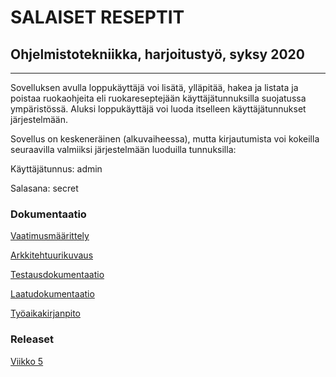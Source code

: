 # **SALAISET RESEPTIT**

## Ohjelmistotekniikka, harjoitustyö, syksy 2020

--------------------------------------------------------------

Sovelluksen avulla loppukäyttäjä voi lisätä, ylläpitää, hakea ja listata ja poistaa ruokaohjeita eli ruokareseptejään käyttäjätunnuksilla suojatussa ympäristössä. Aluksi loppukäyttäjä voi luoda itselleen käyttäjätunnukset järjestelmään.

Sovellus on keskeneräinen (alkuvaiheessa), mutta kirjautumista voi kokeilla seuraavilla valmiiksi järjestelmään luoduilla tunnuksilla:

Käyttäjätunnus:   admin

Salasana:         secret


### Dokumentaatio

[Vaatimusmäärittely](https://github.com/a-bzzzz/ot-harjoitustyo/blob/master/dokumentaatio/vaatimusmaarittely.md)

[Arkkitehtuurikuvaus](https://github.com/a-bzzzz/ot-harjoitustyo/tree/master/dokumentaatio/arkkitehtuuri)

[Testausdokumentaatio](https://github.com/a-bzzzz/ot-harjoitustyo/tree/master/dokumentaatio/testaus)

[Laatudokumentaatio](https://github.com/a-bzzzz/ot-harjoitustyo/tree/master/dokumentaatio/laatu)

[Työaikakirjanpito](https://github.com/a-bzzzz/ot-harjoitustyo/tree/master/dokumentaatio/tunnit)


### Releaset

[Viikko 5](https://github.com/a-bzzzz/ot-harjoitustyo/releases/tag/viikko5)

